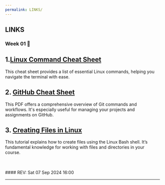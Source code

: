 ```yaml
---
permalink: LINKS/
---
```


## LINKS

### Week 01 🚩
<div class="link-card">
  <h2>1.<a href="https://phoenixnap.com/kb/linux-commands-cheat-sheet">Linux Command Cheat Sheet</a></h2>
  <p>This cheat sheet provides a list of essential Linux commands, helping you navigate the terminal with ease.</p>
</div>

<div class="link-card">
  <h2>2. <a href="https://training.github.com/downloads/github-git-cheat-sheet.pdf">GitHub Cheat Sheet</a></h2>
  <p>This PDF offers a comprehensive overview of Git commands and workflows. It's especially useful for managing your projects and assignments on GitHub.</p>
</div>

<div class="link-card">
  <h2>3. <a href="https://www.cyberciti.biz/faq/create-a-file-in-linux-using-the-bash-shell-terminal/">Creating Files in Linux</a></h2>
  <p>This tutorial explains how to create files using the Linux Bash shell. It’s fundamental knowledge for working with files and directories in your course.</p>
</div>

<br>
<br>
#### REV: Sat 07 Sep 2024 16:00
<hr>
